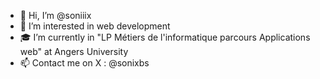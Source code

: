 - 👋 Hi, I’m @soniiix
- 👀 I’m interested in web development
- 🎓 I’m currently in "LP Métiers de l'informatique parcours Applications web" at Angers University
- 📫 Contact me on X : @sonixbs
